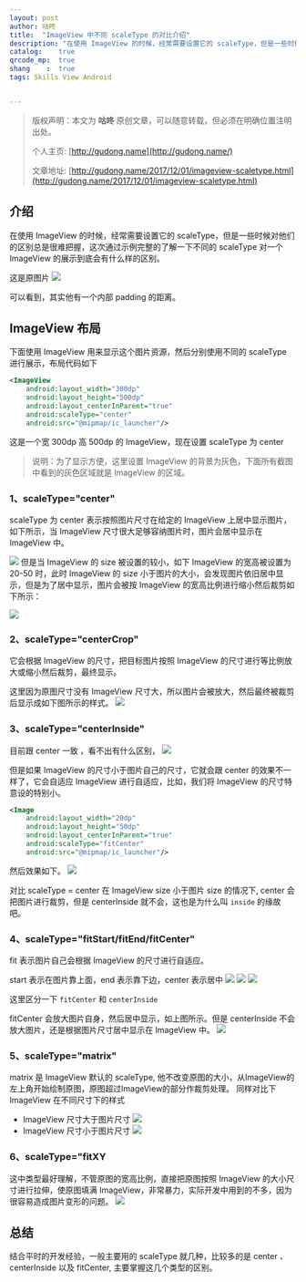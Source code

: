 ```yaml
---
layout: post
author: 咕咚
title:  "ImageView 中不同 scaleType 的对比介绍"
description: "在使用 ImageView 的时候，经常需要设置它的 scaleType，但是一些时候对他们的区别总是很难把握，这次通过示例完整的了解一下不同的 scaleType 对一个 ImageView 的展示到底会有什么样的区别。"
catalog:    true
qrcode_mp:  true
shang    :  true
tags: Skills View Android 


---
```


> 版权声明：本文为 **咕咚** 原创文章，可以随意转载，但必须在明确位置注明出处。
>
> 个人主页: [http://gudong.name](http://gudong.name/)
>
> 文章地址: [http://gudong.name/2017/12/01/imageview-scaletype.html](http://gudong.name/2017/12/01/imageview-scaletype.html)

## 介绍
在使用 ImageView 的时候，经常需要设置它的 scaleType，但是一些时候对他们的区别总是很难把握，这次通过示例完整的了解一下不同的 scaleType 对一个 ImageView 的展示到底会有什么样的区别。

这是原图片
![](https://user-gold-cdn.xitu.io/2017/12/24/160842d6de3252f2?w=215&h=199&f=jpeg&s=12988)

可以看到，其实他有一个内部 padding 的距离。

## ImageView 布局
下面使用 ImageView 用来显示这个图片资源，然后分别使用不同的 scaleType 进行展示，布局代码如下

```xml
<ImageView
    android:layout_width="300dp"
    android:layout_height="500dp"
    android:layout_centerInParent="true"
    android:scaleType="center"
    android:src="@mipmap/ic_launcher"/>
```
这是一个宽 300dp 高 500dp 的 ImageView，现在设置 scaleType 为 center

> 说明：为了显示方便，这里设置 ImageView 的背景为灰色，下面所有截图中看到的灰色区域就是 ImageView 的区域。

### 1、scaleType="center"

scaleType 为 center 表示按照图片尺寸在给定的 ImageView 上居中显示图片，如下所示，当 ImageView 尺寸很大足够容纳图片时，图片会居中显示在 ImageView 中。

![](https://user-gold-cdn.xitu.io/2017/12/24/1608436dffcc8b0d?w=267&h=420&f=jpeg&s=4484)
但是当 ImageView 的 size 被设置的较小，如下 ImageView 的宽高被设置为 20-50 时，此时 ImageView 的 size 小于图片的大小，会发现图片依旧居中显示，但是为了居中显示，图片会被按 ImageView 的宽高比例进行缩小然后裁剪如下所示：

![](https://user-gold-cdn.xitu.io/2017/12/24/160843c917f771e2?w=268&h=416&f=jpeg&s=2451)

### 2、scaleType="centerCrop"
它会根据 ImageView 的尺寸，把目标图片按照 ImageView 的尺寸进行等比例放大或缩小然后裁剪，最终显示。

这里因为原图尺寸没有 ImageView 尺寸大，所以图片会被放大，然后最终被裁剪后显示成如下图所示的样式。
![](https://user-gold-cdn.xitu.io/2017/12/24/16084324e9e01d2e?w=270&h=462&f=jpeg&s=14533)


### 3、scaleType="centerInside"
目前跟 center 一致 ，看不出有什么区别，
![](https://user-gold-cdn.xitu.io/2017/12/24/1608436dffcc8b0d?w=267&h=420&f=jpeg&s=4484)

但是如果 ImageView 的尺寸小于图片自己的尺寸，它就会跟 center 的效果不一样了，它会自适应 ImageView 进行自适应，比如，我们将 ImageView 的尺寸特意设的特别小。
```xml
<Image
    android:layout_width="20dp"
    android:layout_height="50dp"
    android:layout_centerInParent="true"
    android:scaleType="fitCenter"
    android:src="@mipmap/ic_launcher"/>
```
然后效果如下。
![](https://user-gold-cdn.xitu.io/2017/12/24/1608437029320bea?w=375&h=523&f=jpeg&s=3511)

对比 scaleType = center 在 ImageView size 小于图片 size 的情况下, center 会把图片进行裁剪，但是 centerInside 就不会，这也是为什么叫 `inside` 的缘故吧。

### 4、scaleType="fitStart/fitEnd/fitCenter"

fit 表示图片自己会根据 ImageView 的尺寸进行自适应。

start 表示在图片靠上面，end 表示靠下边，center 表示居中
![](https://user-gold-cdn.xitu.io/2017/12/24/16084530e73482e0?w=257&h=411&f=jpeg&s=9254)
![](https://user-gold-cdn.xitu.io/2017/12/24/160843abbb957d6e?w=257&h=408&f=jpeg&s=9017)
![](https://user-gold-cdn.xitu.io/2017/12/24/160843a805a7645f?w=265&h=407&f=jpeg&s=9345)

这里区分一下 `fitCenter` 和 `centerInside`

fitCenter 会放大图片自身，然后居中显示，如上图所示。但是 centerInside 不会放大图片，还是根据图片尺寸居中显示在 ImageView 中。
![](https://user-gold-cdn.xitu.io/2017/12/24/1608436dffcc8b0d?w=267&h=420&f=jpeg&s=4484)


### 5、scaleType="matrix"
matrix 是 ImageView 默认的 scaleType, 他不改变原图的大小，从ImageView的左上角开始绘制原图，原图超过ImageView的部分作裁剪处理。
同样对比下 ImageView 在不同尺寸下的样式

- ImageView 尺寸大于图片尺寸
![](https://user-gold-cdn.xitu.io/2017/12/24/160843d005338772?w=253&h=406&f=jpeg&s=4601)
- ImageView 尺寸小于图片尺寸
![](https://user-gold-cdn.xitu.io/2017/12/24/160843d16555a5cc?w=248&h=404&f=jpeg&s=2445)

### 6、scaleType="fitXY
这中类型最好理解，不管原图的宽高比例，直接把原图按照 ImageView 的大小尺寸进行拉伸，使原图填满 ImageView，非常暴力，实际开发中用到的不多，因为很容易造成图片变形的问题。
![](https://user-gold-cdn.xitu.io/2017/12/24/160843d518ea7c16?w=249&h=416&f=jpeg&s=12073)

## 总结
结合平时的开发经验，一般主要用的 scaleType 就几种，比较多的是 center 、centerInside 以及 fitCenter, 主要掌握这几个类型的区别。
